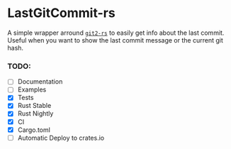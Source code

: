 # LastGitCommit-rs
A simple wrapper arround [`git2-rs`](https://github.com/rust-lang/git2-rs) to easily get info about the last commit. Useful when you want to show the last commit message or the current git hash.

### TODO:
- [ ] Documentation
- [ ] Examples
- [x] Tests
- [x] Rust Stable
- [x] Rust Nightly
- [x] CI
- [x] Cargo.toml
- [ ] Automatic Deploy to crates.io
